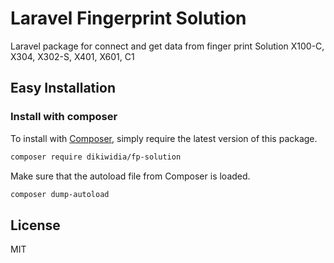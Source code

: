 # Laravel Fingerprint Solution
Laravel package for connect and get data from finger print Solution X100-C, X304, X302-S, X401, X601, C1
## Easy Installation
### Install with composer

To install with [Composer](https://getcomposer.org/), simply require the
latest version of this package.

```bash
composer require dikiwidia/fp-solution
```

Make sure that the autoload file from Composer is loaded.
```bash
composer dump-autoload
```

## License
MIT
